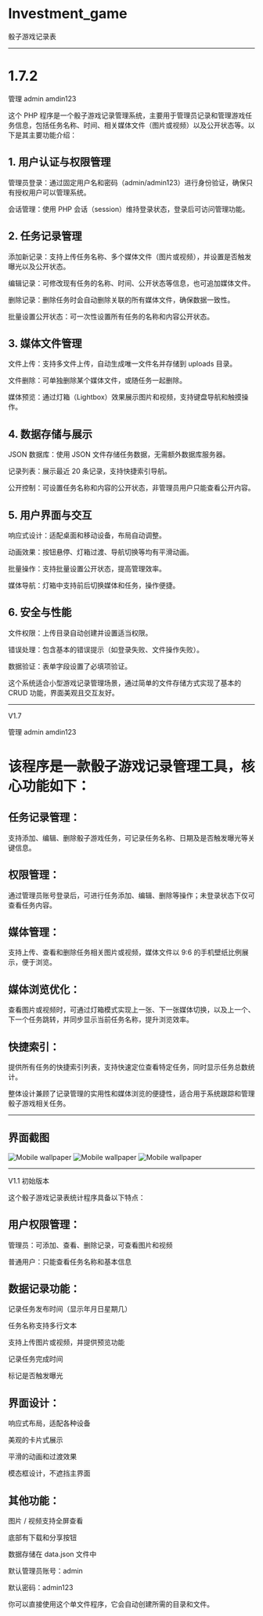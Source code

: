 # Investment_game
骰子游戏记录表



-----

# 1.7.2

管理   admin  amdin123

这个 PHP 程序是一个骰子游戏记录管理系统，主要用于管理员记录和管理游戏任务信息，包括任务名称、时间、相关媒体文件（图片或视频）以及公开状态等。以下是其主要功能介绍：

## 1. 用户认证与权限管理

管理员登录：通过固定用户名和密码（admin/admin123）进行身份验证，确保只有授权用户可以管理系统。

会话管理：使用 PHP 会话（session）维持登录状态，登录后可访问管理功能。

## 2. 任务记录管理

添加新记录：支持上传任务名称、多个媒体文件（图片或视频），并设置是否触发曝光以及公开状态。

编辑记录：可修改现有任务的名称、时间、公开状态等信息，也可追加媒体文件。

删除记录：删除任务时会自动删除关联的所有媒体文件，确保数据一致性。

批量设置公开状态：可一次性设置所有任务的名称和内容公开状态。

## 3. 媒体文件管理

文件上传：支持多文件上传，自动生成唯一文件名并存储到 uploads 目录。

文件删除：可单独删除某个媒体文件，或随任务一起删除。

媒体预览：通过灯箱（Lightbox）效果展示图片和视频，支持键盘导航和触摸操作。

## 4. 数据存储与展示

JSON 数据库：使用 JSON 文件存储任务数据，无需额外数据库服务器。

记录列表：展示最近 20 条记录，支持快捷索引导航。

公开控制：可设置任务名称和内容的公开状态，非管理员用户只能查看公开内容。

## 5. 用户界面与交互

响应式设计：适配桌面和移动设备，布局自动调整。

动画效果：按钮悬停、灯箱过渡、导航切换等均有平滑动画。

批量操作：支持批量设置公开状态，提高管理效率。

媒体导航：灯箱中支持前后切换媒体和任务，操作便捷。

## 6. 安全与性能

文件权限：上传目录自动创建并设置适当权限。

错误处理：包含基本的错误提示（如登录失败、文件操作失败）。

数据验证：表单字段设置了必填项验证。

这个系统适合小型游戏记录管理场景，通过简单的文件存储方式实现了基本的 CRUD 功能，界面美观且交互友好。

-----
V1.7

管理   admin  amdin123

# 该程序是一款骰子游戏记录管理工具，核心功能如下：​

## 任务记录管理：

支持添加、编辑、删除骰子游戏任务，可记录任务名称、日期及是否触发曝光等关键信息。​

## 权限管理：

通过管理员账号登录后，可进行任务添加、编辑、删除等操作；未登录状态下仅可查看任务内容。​

## 媒体管理：

支持上传、查看和删除任务相关图片或视频，媒体文件以 9:6 的手机壁纸比例展示，便于浏览。​

## 媒体浏览优化：

查看图片或视频时，可通过灯箱模式实现上一张、下一张媒体切换，以及上一个、下一个任务跳转，并同步显示当前任务名称，提升浏览效率。​

## 快捷索引：

提供所有任务的快捷索引列表，支持快速定位查看特定任务，同时显示任务总数统计。​

整体设计兼顾了记录管理的实用性和媒体浏览的便捷性，适合用于系统跟踪和管理骰子游戏相关任务。

----

## 界面截图

<img src="https://raw.githubusercontent.com/mickeywaley/Investment_game/refs/heads/main/01.png" alt="Mobile wallpaper"   />

<img src="https://raw.githubusercontent.com/mickeywaley/Investment_game/refs/heads/main/02.png" alt="Mobile wallpaper"   />

<img src="https://raw.githubusercontent.com/mickeywaley/Investment_game/refs/heads/main/03.png" alt="Mobile wallpaper"   />

-----

V1.1 初始版本

这个骰子游戏记录表统计程序具备以下特点：


## 用户权限管理：

管理员：可添加、查看、删除记录，可查看图片和视频

普通用户：只能查看任务名称和基本信息

## 数据记录功能：

记录任务发布时间（显示年月日星期几）

任务名称支持多行文本

支持上传图片或视频，并提供预览功能

记录任务完成时间

标记是否触发曝光

## 界面设计：

响应式布局，适配各种设备

美观的卡片式展示

平滑的动画和过渡效果

模态框设计，不遮挡主界面

## 其他功能：

图片 / 视频支持全屏查看

底部有下载和分享按钮

数据存储在 data.json 文件中

默认管理员账号：admin

默认密码：admin123

你可以直接使用这个单文件程序，它会自动创建所需的目录和文件。
